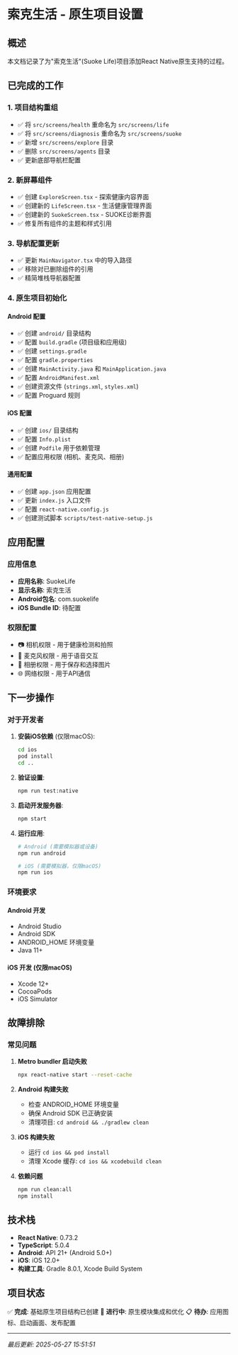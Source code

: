 # 索克生活 - 原生项目设置

## 概述

本文档记录了为"索克生活"(Suoke Life)项目添加React Native原生支持的过程。

## 已完成的工作

### 1. 项目结构重组
- ✅ 将 `src/screens/health` 重命名为 `src/screens/life`
- ✅ 将 `src/screens/diagnosis` 重命名为 `src/screens/suoke`
- ✅ 新增 `src/screens/explore` 目录
- ✅ 删除 `src/screens/agents` 目录
- ✅ 更新底部导航栏配置

### 2. 新屏幕组件
- ✅ 创建 `ExploreScreen.tsx` - 探索健康内容界面
- ✅ 创建新的 `LifeScreen.tsx` - 生活健康管理界面
- ✅ 创建新的 `SuokeScreen.tsx` - SUOKE诊断界面
- ✅ 修复所有组件的主题和样式引用

### 3. 导航配置更新
- ✅ 更新 `MainNavigator.tsx` 中的导入路径
- ✅ 移除对已删除组件的引用
- ✅ 精简堆栈导航器配置

### 4. 原生项目初始化

#### Android 配置
- ✅ 创建 `android/` 目录结构
- ✅ 配置 `build.gradle` (项目级和应用级)
- ✅ 创建 `settings.gradle`
- ✅ 配置 `gradle.properties`
- ✅ 创建 `MainActivity.java` 和 `MainApplication.java`
- ✅ 配置 `AndroidManifest.xml`
- ✅ 创建资源文件 (`strings.xml`, `styles.xml`)
- ✅ 配置 Proguard 规则

#### iOS 配置
- ✅ 创建 `ios/` 目录结构
- ✅ 配置 `Info.plist`
- ✅ 创建 `Podfile` 用于依赖管理
- ✅ 配置应用权限 (相机、麦克风、相册)

#### 通用配置
- ✅ 创建 `app.json` 应用配置
- ✅ 更新 `index.js` 入口文件
- ✅ 配置 `react-native.config.js`
- ✅ 创建测试脚本 `scripts/test-native-setup.js`

## 应用配置

### 应用信息
- **应用名称**: SuokeLife
- **显示名称**: 索克生活
- **Android包名**: com.suokelife
- **iOS Bundle ID**: 待配置

### 权限配置
- 📷 相机权限 - 用于健康检测和拍照
- 🎤 麦克风权限 - 用于语音交互
- 📱 相册权限 - 用于保存和选择图片
- 🌐 网络权限 - 用于API通信

## 下一步操作

### 对于开发者

1. **安装iOS依赖** (仅限macOS):
   ```bash
   cd ios
   pod install
   cd ..
   ```

2. **验证设置**:
   ```bash
   npm run test:native
   ```

3. **启动开发服务器**:
   ```bash
   npm start
   ```

4. **运行应用**:
   ```bash
   # Android (需要模拟器或设备)
   npm run android
   
   # iOS (需要模拟器，仅限macOS)
   npm run ios
   ```

### 环境要求

#### Android 开发
- Android Studio
- Android SDK
- ANDROID_HOME 环境变量
- Java 11+

#### iOS 开发 (仅限macOS)
- Xcode 12+
- CocoaPods
- iOS Simulator

## 故障排除

### 常见问题

1. **Metro bundler 启动失败**
   ```bash
   npx react-native start --reset-cache
   ```

2. **Android 构建失败**
   - 检查 ANDROID_HOME 环境变量
   - 确保 Android SDK 已正确安装
   - 清理项目: `cd android && ./gradlew clean`

3. **iOS 构建失败**
   - 运行 `cd ios && pod install`
   - 清理 Xcode 缓存: `cd ios && xcodebuild clean`

4. **依赖问题**
   ```bash
   npm run clean:all
   npm install
   ```

## 技术栈

- **React Native**: 0.73.2
- **TypeScript**: 5.0.4
- **Android**: API 21+ (Android 5.0+)
- **iOS**: iOS 12.0+
- **构建工具**: Gradle 8.0.1, Xcode Build System

## 项目状态

✅ **完成**: 基础原生项目结构已创建
🔄 **进行中**: 原生模块集成和优化
📋 **待办**: 应用图标、启动画面、发布配置

---

*最后更新: 2025-05-27 15:51:51* 